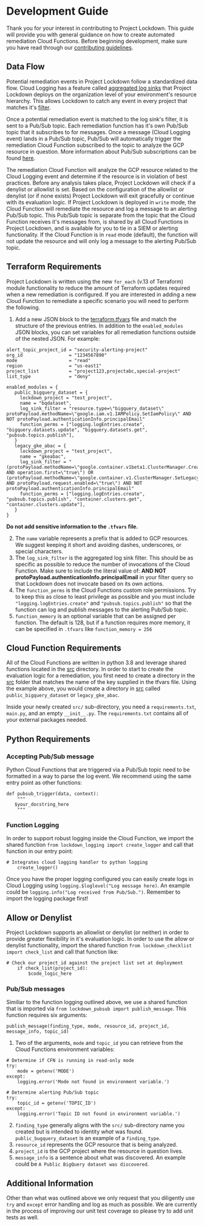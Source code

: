 # Development Guide

Thank you for your interest in contributing to Project Lockdown. This guide will provide you with general guidance on how to create automated remediation Cloud Functions. Before beginning development, make sure you have read through our [contributing guidelines](CONTRIBUTING.md).

## Data Flow

Potential remediation events in Project Lockdown follow a standardized data flow. Cloud Logging has a feature called [aggregated log sinks](https://cloud.google.com/logging/docs/export/aggregated_sinks) that Project Lockdown deploys on the organization level of your environment's resource hierarchy. This allows Lockdown to catch any event in every project that matches it's [filter](https://cloud.google.com/logging/docs/export/aggregated_sinks#aggregated-filters). 

Once a potential remediation event is matched to the log sink's filter, it is sent to a Pub/Sub topic. Each remediation function has it's own Pub/Sub topic that it subscribes to for messages. Once a message (Cloud Logging event) lands in a Pub/Sub topic, Pub/Sub will automatically trigger the remediation Cloud Function subscribed to the topic to analyze the GCP resource in question. More information about Pub/Sub subscriptions can be found [here](https://cloud.google.com/pubsub/docs/subscriber).

The remediation Cloud Function will analyze the GCP resource related to the Cloud Logging event and determine if the resource is in violation of best practices. Before any analysis takes place, Project Lockdown will check if a denylist or allowlist is set. Based on the configuration of the allowlist or denylist (or if none exists) Project Lockdown will exit gracefully or continue with its evaluation logic. If Project Lockdown is deployed in `write` mode, the Cloud Function will remediate the resource and log a message to an alerting Pub/Sub topic. This Pub/Sub topic is separate from the topic that the Cloud Function receives it's messages from, is shared by all Cloud Functions in Project Lockdown, and is available for you to tie in a SIEM or alerting functionality. If the Cloud Function is in `read` mode (default), the function will not update the resource and will only log a message to the alerting Pub/Sub topic.

## Terraform Requirements

Project Lockdown is written using the new `for_each` (v.13 of Terraform) module functionality to reduce the amount of Terraform updates required when a new remediation is configured. If you are interested in adding a new Cloud Function to remediate a specific scenario you will need to perform the following.

1. Add a new JSON block to the [terraform.tfvars](../terraform.tfvars) file and match the structure of the previous entries. In addition to the `enabled_modules` JSON blocks, you can set variables for all remediation functions outside of the nested JSON. For example:

```
alert_topic_project_id = "security-alerting-project"
org_id                 = "1234567890"
mode                   = "read"
region                 = "us-east1"
project_list           = "project123,projectabc,special-project"
list_type              = "deny"

enabled_modules = {
   public_bigquery_dataset = {
     lockdown_project = "test_project",
     name = "bqdataset",
     log_sink_filter = "resource.type=\"bigquery_dataset\"  protoPayload.methodName=\"google.iam.v1.IAMPolicy.SetIamPolicy\" AND NOT protoPayload.authenticationInfo.principalEmail"
     function_perms = ["logging.logEntries.create", "bigquery.datasets.update", "bigquery.datasets.get", "pubsub.topics.publish"],
   }
   legacy_gke_abac = {
     lockdown_project = "test_project",
     name = "gkeabac",
     log_sink_filter = "(protoPayload.methodName=\"google.container.v1beta1.ClusterManager.CreateCluster\" AND operation.first=\"true\") OR (protoPayload.methodName=\"google.container.v1.ClusterManager.SetLegacyAbac\" AND protoPayload.request.enabled=\"true\") AND NOT protoPayload.authenticationInfo.principalEmail"
     function_perms = ["logging.logEntries.create", "pubsub.topics.publish", "container.clusters.get", "container.clusters.update"],
   }
}
```
__Do not add sensitive information to the `.tfvars` file.__

2. The `name` variable represents a prefix that is added to GCP resources. We suggest keeping it short and avoiding dashes, underscores, or special characters. 
3. The `log_sink_filter` is the aggregated log sink filter. This should be as specific as possible to reduce the number of invocations of the Cloud Function. Make sure to include the literal value of: __AND NOT protoPayload.authenticationInfo.principalEmail__ in your filter query so that Lockdown does not invocate based on its own actions.
4. The `function_perms` is the Cloud Functions custom role permissions. Try to keep this as close to least privilege as possible and you must include `"logging.logEntries.create"` and `"pubsub.topics.publish"` so that the function can log and publish messages to the alerting Pub/Sub topic.
5. `function_memory` is an optional variable that can be assigned per function. The default is 128, but if a function requires more memory, it can be specified in `.tfvars` like `function_memory = 256`

## Cloud Function Requirements

All of the Cloud Functions are written in python 3.8 and leverage shared functions located in the [src](../src/common/) directory. In order to start to create the evaluation logic for a remediation, you first need to create a directory in the [src](../src/) folder that matches the name of the key supplied in the tfvars file. Using the example above, you would create a directory in [src](../src/) called `public_bigquery_dataset` or `legacy_gke_abac`. 

Inside your newly created `src/` sub-directory, you need a `requirements.txt`, `main.py`, and an empty `__init__.py`. The `requirements.txt` contains all of your external packages needed.

## Python Requirements

### Accepting Pub/Sub message
Python Cloud Functions that are triggered via a Pub/Sub topic need to be formatted in a way to parse the log event. We recommend using the same entry point as other functions:

```
def pubsub_trigger(data, context):
    """
   $your_docstring_here
    """
```

### Function Logging
In order to support robust logging inside the Cloud Function, we import the shared function `from lockdown_logging import create_logger` and call that function in our entry point:

```
# Integrates cloud logging handler to python logging
    create_logger()
```

Once you have the proper logging configured you can easily create logs in Cloud Logging using `logging.$loglevel("Log message here)`. An example could be `logging.info("Log received from Pub/Sub.")`. Remember to import the logging package first!

## Allow or Denylist
Project Lockdown supports an allowlist or denylist (or neither) in order to provide greater flexibility in it's evaluation logic. In order to use the allow or denylist functionality, import the shared function `from lockdown_checklist import check_list` and call that function like:

```
# Check our project_id against the project list set at deployment
    if check_list(project_id):
        $code_logic_here
```

### Pub/Sub messages
Similiar to the function logging outlined above, we use a shared function that is imported via `from lockdown_pubsub import publish_message`. This function requires six arguments:

```
publish_message(finding_type, mode, resource_id, project_id, message_info, topic_id)
```

1. Two of the arguments, `mode` and `topic_id` you can retrieve from the Cloud Functions environment variables:

```
# Determine if CFN is running in read-only mode
try:
    mode = getenv('MODE')
except:
    logging.error('Mode not found in environment variable.')
    
# Determine alerting Pub/Sub topic
try:
    topic_id = getenv('TOPIC_ID')
except:
    logging.error('Topic ID not found in environment variable.')
```
2. `finding_type` generally aligns with the `src/` sub-directory name you created but is intended to identity _what_ was found. `public_bugquery_dataset` is an example of a `finding_type`.
3. `resource_id` represents the GCP resource that is being analyzed. 
4. `project_id` is the GCP project where the resource in question lives.
5. `message_info` is a sentence about what was discovered. An example could be `A Public BigQuery dataset was discovered`.

## Additional Information
Other than what was outlined above we only request that you diligently use `try` and `except` error handling and log as much as possible. We are currently in the process of improving our unit test coverage so please try to add unit tests as well. 
